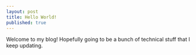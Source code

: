 ```yaml
---
layout: post
title: Hello World!
published: true
---
```


Welcome to my blog! Hopefully going to be a bunch of technical stuff that I keep updating.
